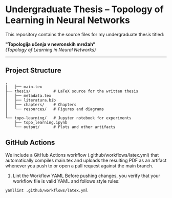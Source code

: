 # Undergraduate Thesis – Topology of Learning in Neural Networks

This repository contains the source files for my undergraduate thesis titled:

**"Topologija učenja v nevronskih mrežah"**  
*(Topology of Learning in Neural Networks)*

---

## Project Structure

```text
.
│   ├── main.tex
├── thesis/          # LaTeX source for the written thesis
│   ├── metadata.tex
│   ├── literatura.bib
│   ├── chapters/    # Chapters
│   └── resources/   # Figures and diagrams
│
└── topo-learning/   # Jupyter notebook for experiments
    ├── topo_learning.ipynb
    └── output/      # Plots and other artifacts
```

## GitHub Actions
We include a GitHub Actions workflow (.github/workflows/latex.yml) that automatically compiles main.tex and uploads the resulting PDF as an artifact whenever you push to or open a pull request against the main branch.

1. Lint the Workflow YAML
Before pushing changes, you verify that your workflow file is valid YAML and follows style rules:

```bash
yamllint .github/workflows/latex.yml
```